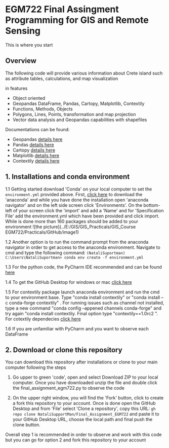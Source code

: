 # EGM722 Final Assingment Programming for GIS and Remote Sensing

This is where you start

## Overview 

The following code will provide various information about Crete island such as attribute tables, calculations, and map visualization 

in features

*   Object oriented
*   Geopandas DataFrame, Pandas, Cartopy, Matplotlib, Contextily
*   Functions, Methods, Objects
*   Polygons, Lines, Points, transformation and map projection 
*   Vector data analysis and Geopandas capabilities with shapefiles 

Documentations can be found:

*   Geopandas  [details here](https://geopandas.org/docs.html)
*   Pandas     [details here](https://pandas.pydata.org/docs/)
*   Cartopy    [details here](https://scitools.org.uk/cartopy/docs/latest/)
*   Matplotlib [details here](https://matplotlib.org/stable/contents.html#)
*   Contextily [details here](https://contextily.readthedocs.io/en/latest/intro_guide.html)

## 1. Installations and conda environment

1.1 Getting started download 'Conda' on your local computer to set the `environment.yml` provided above. First, [click here](https://docs.anaconda.com/anaconda/install/) to download the 'anaconda' and while you have done the installation open 'anaconda navigator' and on the left side screen click 'Environments'.  On the bottom-left of your screen click the 'import' and add a 'Name' and for 'Specification File' add the environment.yml which have been provided and click import. While is done more than 160 packages should be added to your environment ![the picture](../E:/GIS/GIS_Practicals/GIS_Course EGM722/Practicals/GitHub/image1)

1.2 Another option is to run the command prompt from the anaconda navigator in order to get access to the anaconda environment. Navigate to cmd and type the following command:
 `(NataliSuportman) C:\Users\NataliSuportman> conda env create -f environment.yml`

1.3 For the python code, the PyCharm IDE recommended and can be found [here](https://www.jetbrains.com/pycharm/)

1.4 To get the GitHub Desktop for windows or mac [click here](https://desktop.github.com/)

1.5 For contextily package launch anaconda environment and run the cmd to your environment base. Type "conda install contextily" or "conda install –c conda-forge contextily" . For running issues such as channel not installed, type a new command "conda config –appened channels conda-forge" and try again "conda install contextily. Final option type "contextily==1.0rc2 ". For cotextily dependecies [click here](https://contextily.readthedocs.io/en/latest/) 

1.6 If you are unfamiliar with PyCharm and you want to observe each DataFrame 

## 2. Download or clone this repository

You can download this repository after installations or clone to your main computer following the steps

1.  Go upper to green 'code', open and select Download ZIP to your local computer. Once you have downloaded unzip the file and double click the final_assignment_egm722.py to observe the code 

2.  On the upper right window, you will find the 'Fork' button, click to create a fork this repository to your account. Once is done open the GitHub Desktop and from 'File' select 'Clone a repository', copy this URL: `gh repo clone NataliSupportMan/Final_Assignment_EGM722` and paste it to your GitHub Desktop URL, choose the local path and final push the clone button.                           

Overall step 1 is recommended in order to observe and work with this code but you can go for option 2 and fork this repository to your account